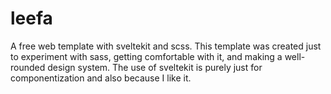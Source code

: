 # leefa

A free web template with sveltekit and scss. This template was created just to experiment with sass, getting comfortable with it, and making a well-rounded design system. The use of sveltekit is purely just for componentization and also because I like it.
